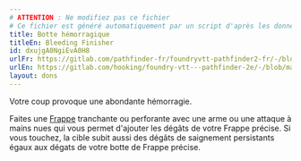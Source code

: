 ```yaml
---
# ATTENTION : Ne modifiez pas ce fichier
# Ce fichier est généré automatiquement par un script d'après les données du module Foundry VTT officiel et de sa traduction
title: Botte hémorragique
titleEn: Bleeding Finisher
id: dxujgA0NgiEvA0H8
urlFr: https://gitlab.com/pathfinder-fr/foundryvtt-pathfinder2-fr/-/blob/master/data/feats/dxujgA0NgiEvA0H8.htm
urlEn: https://gitlab.com/hooking/foundry-vtt---pathfinder-2e/-/blob/master/packs/data/feats.db/bleeding-finisher.json
layout: dons
---
```

Votre coup provoque une abondante hémorragie.

Faites une [Frappe](../actions/frapper.html) tranchante ou perforante avec une arme ou une attaque à mains nues qui vous permet d'ajouter les dégâts de votre Frappe précise. Si vous touchez, la cible subit aussi des dégâts de saignement persistants égaux aux dégats de votre botte de Frappe précise.
